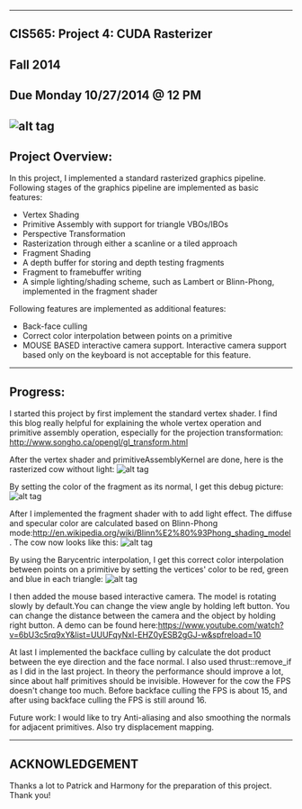 -------------------------------------------------------------------------------
CIS565: Project 4: CUDA Rasterizer
-------------------------------------------------------------------------------
Fall 2014
-------------------------------------------------------------------------------
Due Monday 10/27/2014 @ 12 PM
-------------------------------------------------------------------------------
![alt tag](https://github.com/jianqiaol/Project4-Rasterizer/blob/master/one_more_light.png)
-------------------------------------------------------------------------------
Project Overview:
-------------------------------------------------------------------------------
In this project, I implemented a standard rasterized graphics pipeline. Following stages of the graphics pipeline are implemented as basic features:
* Vertex Shading
* Primitive Assembly with support for triangle VBOs/IBOs
* Perspective Transformation
* Rasterization through either a scanline or a tiled approach
* Fragment Shading
* A depth buffer for storing and depth testing fragments
* Fragment to framebuffer writing
* A simple lighting/shading scheme, such as Lambert or Blinn-Phong, implemented in the fragment shader

Following features are implemented as additional features:
* Back-face culling
* Correct color interpolation between points on a primitive
* MOUSE BASED interactive camera support. Interactive camera support based only on the keyboard is not acceptable for this feature.

-------------------------------------------------------------------------------
Progress:
-------------------------------------------------------------------------------
I started this project by first implement the standard vertex shader. I find this blog really helpful for explaining the whole vertex operation and primitive assembly operation, especially for the projection transformation: http://www.songho.ca/opengl/gl_transform.html

After the vertex shader and primitiveAssemblyKernel are done, here is the rasterized cow without light:
![alt tag](https://github.com/jianqiaol/Project4-Rasterizer/blob/master/without_light.png)

By setting the color of the fragment as its normal, I get this debug picture:
![alt tag](https://github.com/jianqiaol/Project4-Rasterizer/blob/master/debug_normal.png)

After I implemented the fragment shader with to add light effect. The diffuse and specular color are calculated based on Blinn-Phong mode:http://en.wikipedia.org/wiki/Blinn%E2%80%93Phong_shading_model. The cow now looks like this:
![alt tag](https://github.com/jianqiaol/Project4-Rasterizer/blob/master/with_light.png)

By using the Barycentric interpolation, I get this correct color interpolation between points on a primitive by setting the vertices' color to be red, green and blue in each triangle:
![alt tag](https://github.com/jianqiaol/Project4-Rasterizer/blob/master/color_interpolation.png)

I then added the mouse based interactive camera. The model is rotating slowly by default.You can change the view angle by holding left button. You can change the distance between the camera and the object by holding right button. A demo can be found here:https://www.youtube.com/watch?v=6bU3c5rq9xY&list=UUUFqyNxl-EHZ0yESB2gGJ-w&spfreload=10

At last I implemented the backface culling by calculate the dot product between the eye direction and the face normal. I also used thrust::remove_if as I did in the last project. In theory the performance should improve a lot, since about half primitives should be invisible. However for the cow the FPS doesn't change too much. Before backface culling the FPS is about 15, and after using backface culling the FPS is still around 16.

Future work:
I would like to try Anti-aliasing and also smoothing the normals for adjacent primitives. 
Also try displacement mapping.


-------------------------------------------------------------------------------
ACKNOWLEDGEMENT
-------------------------------------------------------------------------------
Thanks a lot to Patrick and Harmony for the preparation of this project. Thank you!
